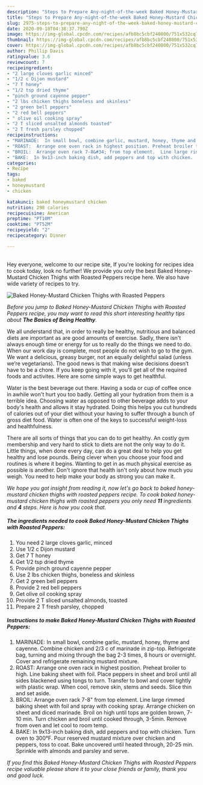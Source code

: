 ```yaml
---
description: "Steps to Prepare Any-night-of-the-week Baked Honey-Mustard Chicken Thighs with Roasted Peppers"
title: "Steps to Prepare Any-night-of-the-week Baked Honey-Mustard Chicken Thighs with Roasted Peppers"
slug: 2975-steps-to-prepare-any-night-of-the-week-baked-honey-mustard-chicken-thighs-with-roasted-peppers
date: 2020-09-18T04:38:37.790Z
image: https://img-global.cpcdn.com/recipes/afb8bc5cbf240800/751x532cq70/baked-honey-mustard-chicken-thighs-with-roasted-peppers-recipe-main-photo.jpg
thumbnail: https://img-global.cpcdn.com/recipes/afb8bc5cbf240800/751x532cq70/baked-honey-mustard-chicken-thighs-with-roasted-peppers-recipe-main-photo.jpg
cover: https://img-global.cpcdn.com/recipes/afb8bc5cbf240800/751x532cq70/baked-honey-mustard-chicken-thighs-with-roasted-peppers-recipe-main-photo.jpg
author: Phillip Davis
ratingvalue: 3.6
reviewcount: 7
recipeingredient:
- "2 large cloves garlic minced"
- "1/2 c Dijon mustard"
- "7 T honey"
- "1/2 tsp dried thyme"
- "pinch ground cayenne pepper"
- "2 lbs chicken thighs boneless and skinless"
- "2 green bell peppers"
- "2 red bell peppers"
- " olive oil cooking spray"
- "2 T sliced unsalted almonds toasted"
- "2 T fresh parsley chopped"
recipeinstructions:
- "MARINADE:  In small bowl, combine garlic, mustard, honey, thyme and cayenne. Combine chicken and 2/3 c of marinade in zip-top.  Refrigerate bag, turning and mixing through the bag 2-3 times, 8 hours or overnight.  Cover and refrigerate remaining mustard mixture."
- "ROAST:  Arrange one oven rack in highest position. Preheat broiler to high.  Line baking sheet with foil.  Place peppers in sheet and broil until all sides blackened using tongs to turn.  Transfer to bowl and cover tightly with plastic wrap.  When cool, remove skin, stems and seeds.  Slice thin and set aside."
- "BROIL:  Arrange oven rack 7-8&#34; from top element.  Line large rimmed baking sheet with foil and spray with cooking spray.  Arrange chicken on sheet and diced marinade. Broil on high until tops are golden brown,  7-10 min. Turn chicken and broil until cooked through, 3-5min.  Remove from oven and let cool to room temp."
- "BAKE:  In 9x13-inch baking dish, add peppers and top with chicken.  Turn oven to 300°F.  Pour reserved mustard mixture over chicken and peppers, toss to coat.  Bake uncovered until heated through, 20-25 min.  Sprinkle with almonds and parsley and serve."
categories:
- Recipe
tags:
- baked
- honeymustard
- chicken

katakunci: baked honeymustard chicken 
nutrition: 298 calories
recipecuisine: American
preptime: "PT10M"
cooktime: "PT52M"
recipeyield: "2"
recipecategory: Dinner

---
```

<br>
Hey everyone, welcome to our recipe site, If you're looking for recipes idea to cook today, look no further! We provide you only the best Baked Honey-Mustard Chicken Thighs with Roasted Peppers recipe here. We also have wide variety of recipes to try.
<br>


![Baked Honey-Mustard Chicken Thighs with Roasted Peppers](https://img-global.cpcdn.com/recipes/afb8bc5cbf240800/751x532cq70/baked-honey-mustard-chicken-thighs-with-roasted-peppers-recipe-main-photo.jpg)

<i>Before you jump to Baked Honey-Mustard Chicken Thighs with Roasted Peppers recipe, you may want to read this short interesting healthy tips about <strong>The Basics of Being Healthy</strong>.</i>

We all understand that, in order to really be healthy, nutritious and balanced diets are important as are good amounts of exercise. Sadly, there isn't always enough time or energy for us to really do the things we need to do. When our work day is complete, most people do not wish to go to the gym. We want a delicious, greasy burger, not an equally delightful salad (unless we’re vegetarians). The good news is that making wise decisions doesn’t have to be a chore. If you keep going with it, you'll get all of the required foods and activites. Here are some simple ways to get healthful.

Water is the best beverage out there. Having a soda or cup of coffee once in awhile won't hurt you too badly. Getting all your hydration from them is a terrible idea. Choosing water as opposed to other beverage adds to your body's health and allows it stay hydrated. Doing this helps you cut hundreds of calories out of your diet without your having to suffer through a bunch of gross diet food. Water is often one of the keys to successful weight-loss and healthfulness.

There are all sorts of things that you can do to get healthy. An costly gym membership and very hard to stick to diets are not the only way to do it. Little things, when done every day, can do a great deal to help you get healthy and lose pounds. Being clever when you choose your food and routines is where it begins. Wanting to get in as much physical exercise as possible is another. Don't ignore that health isn't only about how much you weigh. You need to help make your body as strong you can make it. 


<i>We hope you got insight from reading it, now let's go back to baked honey-mustard chicken thighs with roasted peppers recipe. To cook baked honey-mustard chicken thighs with roasted peppers you only need <strong>11</strong> ingredients and <strong>4</strong> steps. Here is how you cook that.
</i>

##### The ingredients needed to cook Baked Honey-Mustard Chicken Thighs with Roasted Peppers:

1. You need 2 large cloves garlic, minced
1. Use 1/2 c Dijon mustard
1. Get 7 T honey
1. Get 1/2 tsp dried thyme
1. Provide pinch ground cayenne pepper
1. Use 2 lbs chicken thighs, boneless and skinless
1. Get 2 green bell peppers
1. Provide 2 red bell peppers
1. Get  olive oil cooking spray
1. Provide 2 T sliced unsalted almonds, toasted
1. Prepare 2 T fresh parsley, chopped


##### Instructions to make Baked Honey-Mustard Chicken Thighs with Roasted Peppers:

1. MARINADE:  In small bowl, combine garlic, mustard, honey, thyme and cayenne. Combine chicken and 2/3 c of marinade in zip-top.  Refrigerate bag, turning and mixing through the bag 2-3 times, 8 hours or overnight.  Cover and refrigerate remaining mustard mixture.
1. ROAST:  Arrange one oven rack in highest position. Preheat broiler to high.  Line baking sheet with foil.  Place peppers in sheet and broil until all sides blackened using tongs to turn.  Transfer to bowl and cover tightly with plastic wrap.  When cool, remove skin, stems and seeds.  Slice thin and set aside.
1. BROIL:  Arrange oven rack 7-8&#34; from top element.  Line large rimmed baking sheet with foil and spray with cooking spray.  Arrange chicken on sheet and diced marinade. Broil on high until tops are golden brown,  7-10 min. Turn chicken and broil until cooked through, 3-5min.  Remove from oven and let cool to room temp.
1. BAKE:  In 9x13-inch baking dish, add peppers and top with chicken.  Turn oven to 300°F.  Pour reserved mustard mixture over chicken and peppers, toss to coat.  Bake uncovered until heated through, 20-25 min.  Sprinkle with almonds and parsley and serve.


<i>If you find this Baked Honey-Mustard Chicken Thighs with Roasted Peppers recipe valuable please share it to your close friends or family, thank you and good luck.</i>
